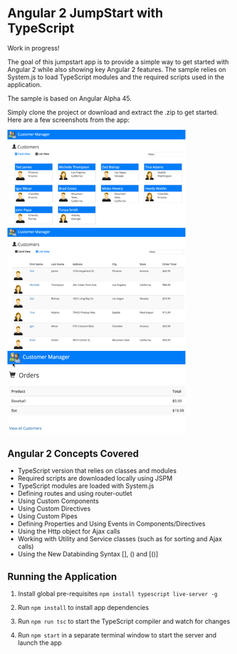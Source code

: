 # Angular 2 JumpStart with TypeScript

Work in progress!

The goal of this jumpstart app is to provide
a simple way to get started with Angular 2 while also showing key Angular 2 features. The sample
relies on System.js to load TypeScript modules and the required scripts used in the application.

The sample is based on Angular Alpha 45.

Simply clone the project or download and extract the .zip to get started. Here are a few
screenshots from the app:

<img width="400" src="src/images/screenshots/cards.png" border="0" />

<br />

<img width="400" src="src/images/screenshots/grid.png" border="0" />

<br />

<img width="400" src="src/images/screenshots/orders.png" border="0" />

## Angular 2 Concepts Covered

* TypeScript version that relies on classes and modules
* Required scripts are downloaded locally using JSPM
* TypeScript modules are loaded with System.js
* Defining routes and using router-outlet
* Using Custom Components
* Using Custom Directives
* Using Custom Pipes
* Defining Properties and Using Events in Components/Directives
* Using the Http object for Ajax calls
* Working with Utility and Service classes (such as for sorting and Ajax calls)
* Using the New Databinding Syntax [], () and [()]

## Running the Application

1. Install global pre-requisites `npm install typescript live-server -g`

1. Run `npm install` to install app dependencies

1. Run `npm run tsc` to start the TypeScript compiler and watch for changes

1. Run `npm start` in a separate terminal window to start the server and launch the app
